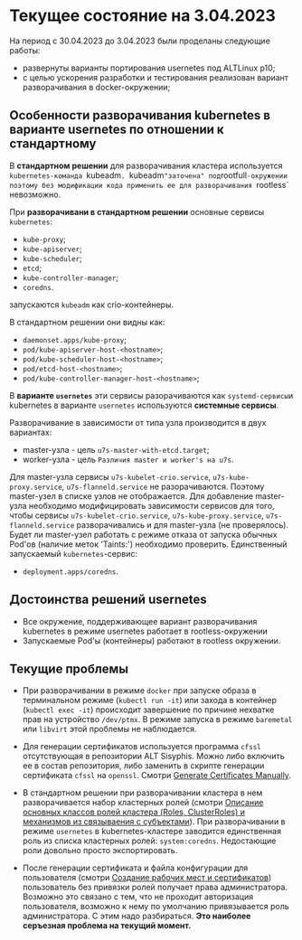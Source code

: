 # Текущее состояние на 3.04.2023

На период с 30.04.2023 до 3.04.2023 были проделаны следующие работы:

- развернуты варианты портирования usernetes под ALTLinux p10;
- с целью ускорения разработки и тестирования реализован вариант разворачивания в docker-окружении;

## Особенности разворачивания kubernetes в варианте usernetes по отношении к стандартному

В **стандартном решении** для разворачивания кластера используется `kubernetes-команда `kubeadm`.
`kubeadm` "заточена" под `rootfull`-окружении поэтому без модификации кода применить ее для разворачивания `rootless` невозможно.

При **разворачивани в стандартном решении** основные сервисы `kubernetes`:

- `kube-proxy`;
- `kube-apiserver`;
- `kube-scheduler`;
- `etcd`;
- `kube-controller-manager`;
- `coredns`.

запускаются `kubeadm` как crio-контейнеры.

В стандартном решении они видны как:

- `daemonset.apps/kube-proxy`;
- `pod/kube-apiserver-host-<hostname>`;
- `pod/kube-scheduler-host-<hostname>`;
- `pod/etcd-host-<hostname>`;
- `pod/kube-controller-manager-host-<hostname>`;

В **варианте `usernetes`** эти сервисы разорачиваются как `systemd-сервисы`и kubernetes в варианте `usernetes` используются **системные сервисы**.

Разворачивание в зависимости от типа узла производится в двух вариантах:
- master-узла - цель `u7s-master-with-etcd.target`;
- worker-узла - цель `Различия master и worker's на u7s`.

Для master-узла сервисы `u7s-kubelet-crio.service`, `u7s-kube-proxy.service`, `u7s-flanneld.service` не разорачиваются.
Поэтому master-узел в списке узлов не отображается.
Для добавление master-узла необходимо модифицировать зависимости сервисов для того, чтобы сервисы `u7s-kubelet-crio.service`, `u7s-kube-proxy.service`, `u7s-flanneld.service` разворачивались и для master-узла (не проверялось).
Будет ли master-узел работать с режиме отказа от запуска обычных Pod'ов (наличие меток 'Taints:') необходимо проверить.
Единственный запускаемый `kubernetes`-сервис:

- `deployment.apps/coredns`.

## Достоинства решений usernetes

- Все окружение, поддерживающее вариант разворачивания kubernetes в режиме usernetes работает в rootless-окружении
- Запускаемые Pod'ы (контейнеры) работают в rootless окружении.

## Текущие проблемы

- При разворачивании в режиме `docker` при запуске образа в терминальном режиме (`kubectl run -it`) или захода в контейнер (`kubectl exec -it`) происходит завершение
по причине нехватке прав на устройство `/dev/ptmx`. В режиме запуска в режиме `baremetal` или `libvirt` этой проблемы не наблюдается.

- Для генерации сертификатов используется программа `cfssl` отсутствующая в репозитории ALT Sisyphis. Можно либо включить ее в состав репозитория, либо заменить в скрипте генерации сертификата `cfssl` на `openssl`. Смотри [Generate Certificates Manually](https://kubernetes.io/docs/tasks/administer-cluster/certificates/).

- В стандартном решении при разворачивании кластера в нем разворачивается набор кластерных ролей (смотри [Описание основных классов ролей кластера (Roles, ClusterRoles) и механизмов из связываения с субъектами](https://github.com/alt-cloud/podsec/blob/github/k8s/RBAC/addUser/rolesDescribe.md)). При разворачивании в режиме `usernetes` в kubernetes-кластере заводится единственная роль из списка кластерных ролей: `system:coredns`. Недостающие роли довольно просто экспортировать.

- После генерации сертификата и файла конфигурации для пользователя (смотри [Создание рабочих мест и сертификатов](https://github.com/alt-cloud/podsec/blob/github/k8s/RBAC/addUser/create-user.md)) пользователь без привязки ролей получает права администратора. Возможно это связано с тем, что не проходит авторизация пользователя, возможно к нему по умолчанию привязывается роль администратора. С этим надо разбираться. **Это наиболее серъезная проблема на текущий момент.**
